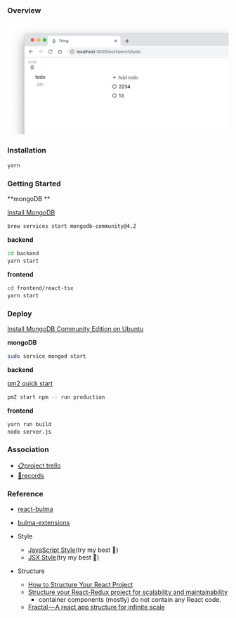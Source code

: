 ### Overview

![overview](https://github.com/wuzhenquan/thing/blob/master/record-images/overview.png?raw=true)

### Installation

```sh
yarn
```

### Getting Started

**mongoDB **

[Install MongoDB](https://docs.mongodb.com/manual/administration/install-community/) 

```sh
brew services start mongodb-community@4.2
```

**backend** 

```sh
cd backend
yarn start
```

**frontend** 

```sh
cd frontend/react-tsx
yarn start
```

### Deploy

[Install MongoDB Community Edition on Ubuntu](https://docs.mongodb.com/manual/tutorial/install-mongodb-on-ubuntu/) 

**mongoDB** 

```sh
sudo service mongod start
```

**backend** 

[pm2 quick start](https://pm2.keymetrics.io/docs/usage/quick-start/) 

```sh
pm2 start npm -- run production
```

**frontend** 

```sh
yarn run build
node server.js
```

### Association

- [📋project trello](https://trello.com/b/8AHQFOhN/)
- [📝records](https://github.com/wuzhenquan/thing/tree/master/record)

### Reference

- [react-bulma](https://github.com/kulakowka/react-bulma)
- [bulma-extensions](https://github.com/wikiki/bulma-extensions)

- Style
  - [JavaScript Style](https://github.com/airbnb/javascript)(try my best 🙊)
  - [JSX Style](https://github.com/airbnb/javascript/tree/master/react#ismounted)(try my best 🙊)
- Structure
  - [How to Structure Your React Project](https://daveceddia.com/react-project-structure/)
  - [Structure your React-Redux project for scalability and maintainability](https://levelup.gitconnected.com/structure-your-react-redux-project-for-scalability-and-maintainability-618ad82e32b7)
      - container components (mostly) do not contain any React code.
  - [Fractal — A react app structure for infinite scale](https://hackernoon.com/fractal-a-react-app-structure-for-infinite-scale-4dab943092af)

